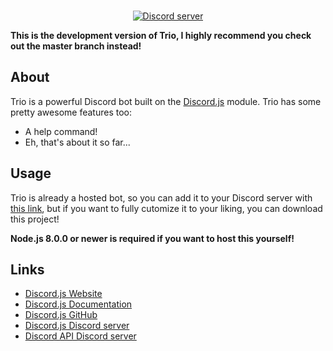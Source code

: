 <div align="center">
    <br />
    <!--<p>
        <img src="https://discord.js.org/static/logo.svg" width="546" alt="Trio!" />
    </p>
    <br />-->
    <p>
        <a href="https://discord.gg/bRCvFy9"><img src="https://discordapp.com/api/guilds/459214090846470144/embed.png" alt="Discord server" /></a>
    </p>
</div>

**This is the development version of Trio, I highly recommend you check out the master branch instead!**

## About
Trio is a powerful Discord bot built on the [Discord.js](https://discord.js.org/) module. Trio has some pretty awesome features too:

- A help command!
- Eh, that's about it so far...

## Usage
Trio is already a hosted bot, so you can add it to your Discord server with [this link](https://discordapp.com/oauth2/authorize?client_id=459570886119391242&scope=bot&permissions=404024407), but if you want to fully cutomize it to your liking, you can download this project!

**Node.js 8.0.0 or newer is required if you want to host this yourself!**

## Links
* [Discord.js Website](https://discord.js.org/)
* [Discord.js Documentation](https://discord.js.org/#/docs)
* [Discord.js GitHub](https://github.com/discordjs/discord.js)
* [Discord.js Discord server](https://discord.gg/bRCvFy9)
* [Discord API Discord server](https://discord.gg/discord-api)